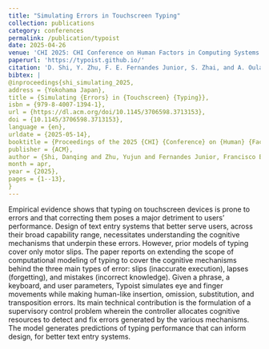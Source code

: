 ```yaml
---
title: "Simulating Errors in Touchscreen Typing"
collection: publications
category: conferences
permalink: /publication/typoist
date: 2025-04-26
venue: 'CHI 2025: CHI Conference on Human Factors in Computing Systems'
paperurl: 'https://typoist.github.io/'
citation: 'D. Shi, Y. Zhu, F. E. Fernandes Junior, S. Zhai, and A. Oulasvirta, “Simulating Errors in Touchscreen Typing,” in Proceedings of the 2025 CHI Conference on Human Factors in Computing Systems, Yokohama Japan: ACM, Apr. 2025, pp. 1–13. doi: 10.1145/3706598.3713153.'
bibtex: |
@inproceedings{shi_simulating_2025,
address = {Yokohama Japan},
title = {Simulating {Errors} in {Touchscreen} {Typing}},
isbn = {979-8-4007-1394-1},
url = {https://dl.acm.org/doi/10.1145/3706598.3713153},
doi = {10.1145/3706598.3713153},
language = {en},
urldate = {2025-05-14},
booktitle = {Proceedings of the 2025 {CHI} {Conference} on {Human} {Factors} in {Computing} {Systems}},
publisher = {ACM},
author = {Shi, Danqing and Zhu, Yujun and Fernandes Junior, Francisco Erivaldo and Zhai, Shumin and Oulasvirta, Antti},
month = apr,
year = {2025},
pages = {1--13},
}
---
```


Empirical evidence shows that typing on touchscreen devices is prone to errors and that correcting them poses a major detriment to users’ performance. Design of text entry systems that better serve users, across their broad capability range, necessitates understanding the cognitive mechanisms that underpin these errors. However, prior models of typing cover only motor slips. The paper reports on extending the scope of computational modeling of typing to cover the cognitive mechanisms behind the three main types of error: slips (inaccurate execution), lapses (forgetting), and mistakes (incorrect knowledge). Given a phrase, a keyboard, and user parameters, Typoist simulates eye and finger movements while making human-like insertion, omission, substitution, and transposition errors. Its main technical contribution is the formulation of a supervisory control problem wherein the controller allocates cognitive resources to detect and fix errors generated by the various mechanisms. The model generates predictions of typing performance that can inform design, for better text entry systems.
